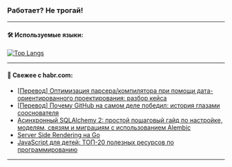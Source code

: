 ### Работает? Не трогай!

---
<!--
#### 🛠️ Technical stack:

![Java](https://img.shields.io/badge/Java-informational?logo=Oracle&style=flat&logoColor=white&color=FF4500)
![Kotlin](https://img.shields.io/badge/Kotlin-informational?logo=Kotlin&style=flat&logoColor=white&color=774D97)
![TS](https://img.shields.io/badge/TypeScript-informational?logo=typeScript&style=flat&logoColor=black&color=017acc)
![Python](https://img.shields.io/badge/Python-informational?logo=Python&style=flat&logoColor=black&color=ffdd54) <br>
![Spring](https://img.shields.io/badge/Spring-informational?logo=Spring&style=flat&logoColor=white&color=6DB33F) 
![SpringBoot](https://img.shields.io/badge/SpringBoot-informational?logo=SpringBoot&style=flat&logoColor=white&color=6DB33F)
![Nest](https://img.shields.io/badge/NestJS-informational?logo=NestJS&style=flat&logoColor=white&color=E0234E) 
![NodeJS](https://img.shields.io/badge/NodeJS-informational?logo=node.js&style=flat&logoColor=white&color=70A760)<br>
![PostgreSQL](https://img.shields.io/badge/PostgreSQL-informational?logo=PostgreSQL&style=flat&logoColor=white&color=DAA520)
![MongoDB](https://img.shields.io/badge/MongoDB-informational?logo=MongoDB&style=flat&logoColor=white&color=870000)
![Apache](https://img.shields.io/badge/Apache-informational?logo=apache&style=flat&logoColor=white&color=f74e28)

___ 
-->

#### 🛠️ Используемые языки:

[![Top Langs](https://github-readme-stats-u2qms2cxw-advtsettinggmailcoms-projects.vercel.app/api/top-langs/?username=zloylis&langs_count=10&hide_title=true&title_color=e6edf3&size_weight=0.5&count_weight=0.5&layout=compact&hide_progress=true&hide_border=true&theme=dracula)](https://github.com/zloylis)

<!---


####  :octocat:&nbsp;&nbsp; Статистика:

![GitHub stats](https://github-readme-stats-u2qms2cxw-advtsettinggmailcoms-projects.vercel.app/api?username=zloylis&show_icons=true&hide_border=true&theme=dracula&title_color=e6edf3&include_all_commits=true&count_private=true&hide_rank=false&hide_title=true&rank_icon=github)
-->
---

#### 💬 Свежее с habr.com:

<!-- BLOG-POST-LIST:START -->
- [[Перевод] Оптимизация парсера/компилятора при помощи дата-ориентированного проектирования: разбор кейса](https://habr.com/ru/companies/timeweb/articles/850066/?utm_source=habrahabr&utm_medium=rss&utm_campaign=850066)
- [[Перевод] Почему GitHub на самом деле победил: история глазами сооснователя](https://habr.com/ru/companies/flant/articles/847650/?utm_source=habrahabr&utm_medium=rss&utm_campaign=847650)
- [Асинхронный SQLAlchemy 2: простой пошаговый гайд по настройке, моделям, связям и миграциям с использованием Alembic](https://habr.com/ru/companies/amvera/articles/849836/?utm_source=habrahabr&utm_medium=rss&utm_campaign=849836)
- [Server Side Rendering на Go](https://habr.com/ru/articles/848640/?utm_source=habrahabr&utm_medium=rss&utm_campaign=848640)
- [JavaScript для детей: ТОП-20 полезных ресурсов по программированию](https://habr.com/ru/companies/pixel_study/articles/850128/?utm_source=habrahabr&utm_medium=rss&utm_campaign=850128)
<!-- BLOG-POST-LIST:END -->

---
